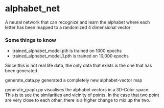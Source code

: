 # alphabet_net
A neural network that can recognize and learn the alphabet where each letter has been mapped to a randomized 4 dimensional vector

### Some things to know

- trained_alphabet_model.pth is trained on 1000 epochs
- trained_alphabet_model_1.pth is trained on 10,000 epochs

Since this is not real life data, the only data that exists is the one that has been generated.

generate_data.py generated a completely new alphabet-vector map

generate_graph.py visualises the alphabet vectors in a 3D-Color space. This is to see the similarities and vicinity of points. In the case that two point are very close to each other, there is a higher change to mix up the two.


